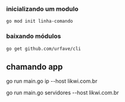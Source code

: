 ### inicializando um modulo
``go mod init linha-comando``

### baixando módulos
``go get github.com/urfave/cli``


## chamando app

go run main.go ip --host likwi.com.br

go run main.go servidores --host likwi.com.br
